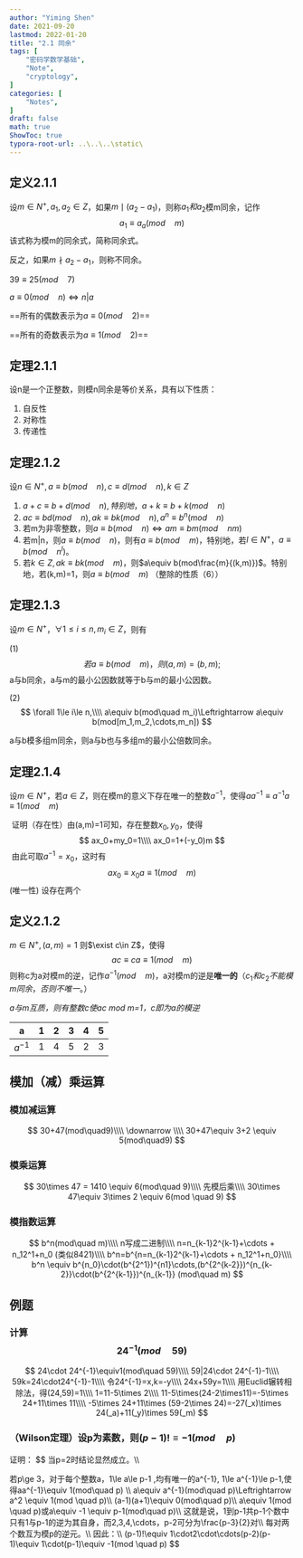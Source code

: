 ```yaml
---
author: "Yiming Shen"
date: 2021-09-20
lastmod: 2022-01-20
title: "2.1 同余"
tags: [
    "密码学数学基础",
    "Note",
    "cryptology",
]
categories: [
    "Notes",
]
draft: false
math: true
ShowToc: true
typora-root-url: ..\..\..\static\
---
```

## 定义2.1.1

设$m\in N^+,a_1,a_2\in Z$，如果$m\mid (a_2-a_1)$，则称$a_1和a_2$模m同余，记作
$$
a_1 \equiv a_a(mod\quad m)
$$
该式称为模m的同余式，简称同余式。

反之，如果$m\nmid a_2-a_1$，则称不同余。

$39\equiv25(mod\quad7)$

$a\equiv0(mod\quad n)\Leftrightarrow n|a$

==所有的偶数表示为$a\equiv 0(mod\quad 2)$==

==所有的奇数表示为$a\equiv 1(mod\quad 2)$==


## 定理2.1.1

设n是一个正整数，则模n同余是等价关系，具有以下性质：

1. 自反性
2. 对称性
3. 传递性

## 定理2.1.2

设$n\in N^+,a\equiv b(mod\quad n),c\equiv d(mod\quad n),k\in Z$

1. $a+c\equiv b+d(mod\quad n),特别地，a+k\equiv b+k(mod\quad n)$
2. $ac\equiv bd(mod\quad n),ak\equiv bk(mod\quad n),a^n\equiv b^n(mod\quad n)$
3. 若m为非零整数，则$a\equiv b(mod \quad n)\Leftrightarrow am\equiv bm(mod\quad nm)$
4. 若m|n，则$a\equiv b(mod\quad n)$，则有$a\equiv b(mod\quad m)$，特别地，若$l\in N^+$，$a\equiv b(mod\quad n^l)$。
5. 若$k\in Z,ak\equiv bk(mod\quad m)$，则$a\equiv b(mod\frac{m}{(k,m)})$。特别地，若(k,m)=1，则$a\equiv b(mod\quad m)$ （整除的性质（6））

## 定理2.1.3

设$m\in N^+$，$\forall 1\le i\le n,m_i\in Z$，则有

(1)  
$$
若a\equiv b(mod\quad m)，则(a,m)=(b,m);
$$
a与b同余，a与m的最小公因数就等于b与m的最小公因数。

(2)
$$
\forall 1\le i\le n,\\\\
a\equiv b(mod\quad m_i)\Leftrightarrow a\equiv b(mod[m_1,m_2,\cdots,m_n])
$$

a与b模多组m同余，则a与b也与多组m的最小公倍数同余。

## 定理2.1.4

设$m\in N^+$，若$a\in Z$，则在模m的意义下存在唯一的整数$a^{-1}$，使得$aa^{-1}\equiv a^{-1}a \equiv 1(mod\quad m)$

​	证明（存在性）由(a,m)=1可知，存在整数$x_0,y_0$，使得
$$
ax_0+my_0=1\\\\
ax_0=1+(-y_0)m
$$
​		由此可取$a^{-1}=x_0$，这时有
$$
ax_0\equiv x_0a\equiv1(mod\quad m)
$$
​	(唯一性) 设存在两个

## 定义2.1.2

$m\in N^+,(a,m)=1$ 则$\exist c\in Z$，使得
$$
ac\equiv ca\equiv 1(mod\quad m)
$$
则称c为a对模m的逆，记作$a^{-1}(mod\quad m)$，a对模m的逆是**唯一的**（$c_1和c_2 不能模m同余，否则不唯一。$）

*a与m互质，则有整数c使ac mod m=1，c即为a的模逆*

| a        | 1    | 2    | 3    | 4    | 5    |
| -------- | ---- | ---- | ---- | ---- | ---- |
| $a^{-1}$ | 1    | 4    | 5    | 2    | 3    |

## 模加（减）乘运算

### 模加减运算

$$
30+47(mod\quad9)\\\\
\downarrow \\\\
30+47\equiv 3+2 \equiv 5(mod\quad9)
$$

### 模乘运算

$$
30\times 47 = 1410 \equiv 6(mod\quad 9)\\\\
先模后乘\\\\
30\times 47\equiv 3\times 2 \equiv 6(mod \quad 9)
$$

### 模指数运算

$$
b^n(mod\quad m)\\\\
n写成二进制\\\\
n=n_{k-1}2^{k-1}+\cdots + n_12^1+n_0 (类似8421)\\\\
b^n=b^{n=n_{k-1}2^{k-1}+\cdots + n_12^1+n_0}\\\\
b^n \equiv b^{n_0}\cdot(b^{2^1})^{n1}\cdots,(b^{2^{k-2}})^{n_{k-2}}\cdot(b^{2^{k-1}})^{n_{k-1}} (mod\quad m)
$$

## 例题

### 计算 $$24^{-1}(mod\quad 59)$$

$$
24\cdot 24^{-1}\equiv1(mod\quad 59)\\\\
59|24\cdot 24^{-1}-1\\\\
59k=24\cdot24^{-1}-1\\\\
令24^{-1}=x,k=-y\\\\
24x+59y=1\\\\
用Euclid辗转相除法，得(24,59)=1\\\\
1=11-5\times 2\\\\
11-5\times(24-2\times11)=-5\times 24+11\times 11\\\\
-5\times 24+11\times (59-2\times 24)=-27(_x)\times 24(_a)+11(_y)\times 59(_m)
$$

### （Wilson定理）设p为素数，则$(p-1)!\equiv -1(mod\quad p)$

证明：
$$
当p=2时结论显然成立。\\\\

若p\ge 3，对于每个整数a，1\le a\le p-1 ,均有唯一的a^{-1}, 1\le a^{-1}\le p-1,使得aa^{-1}\equiv 1(mod\quad p)
\\\\
a\equiv a^{-1}(mod\quad p)\Leftrightarrow a^2 \equiv 1(mod \quad p)\\\\
(a-1)(a+1)\equiv 0(mod\quad p)\\\\
a\equiv 1(mod \quad p)或a\equiv -1 \equiv p-1(mod\quad p)\\\\
这就是说，1到p-1共p-1个数中只有1与p-1的逆为其自身，而2,3,4,\cdots，p-2可分为\frac{p-3}{2}对\\\\
每对两个数互为模p的逆元。\\\\
因此：\\\\
(p-1)!\equiv 1\cdot2\cdot\cdots(p-2)(p-1)\equiv 1\cdot(p-1)\equiv -1(mod \quad p)
$$
